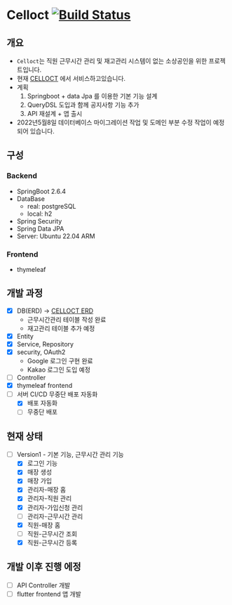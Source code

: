 # Celloct [![Build Status](https://app.travis-ci.com/Heekng/Celloct.svg?token=WRCyztUpsDvwjVcyMsdU&branch=main)](https://app.travis-ci.com/Heekng/Celloct)

## 개요

- `Celloct`는 직원 근무시간 관리 및 재고관리 시스템이 없는 소상공인을 위한 프로젝트입니다.
- 현재 [CELLOCT](https://celloct.heekng.com) 에서 서비스하고있습니다.
- 계획
  1. Springboot + data Jpa 를 이용한 기본 기능 설계
  2. QueryDSL 도입과 함께 공지사항 기능 추가
  3. API 재설계 + 앱 출시
- 2022년5월8일 데이터베이스 마이그레이션 작업 및 도메인 부분 수정 작업이 예정되어 있습니다.



## 구성

### Backend

- SpringBoot 2.6.4
- DataBase
  - real: postgreSQL
  - local: h2
- Spring Security
- Spring Data JPA
- Server: Ubuntu 22.04 ARM

### Frontend

- thymeleaf

## 개발 과정

- [x] DB(ERD) -> [CELLOCT ERD](https://www.erdcloud.com/d/MypHjcCYBskmfucBw)
  - 근무시간관리 테이블 작성 완료
  - 재고관리 테이블 추가 예정
- [x] Entity
- [x] Service, Repository
- [x] security, OAuth2
  - Google 로그인 구현 완료
  - Kakao 로그인 도입 예정
- [ ] Controller
- [x] thymeleaf frontend
- [ ] 서버 CI/CD 무중단 배포 자동화
  - [x] 배포 자동화
  - [ ] 무중단 배포

## 현재 상태

- [ ] Version1 - 기본 기능, 근무시간 관리 기능
  - [X] 로그인 기능
  - [X] 매장 생성
  - [X] 매장 가입
  - [X] 관리자-매장 홈
  - [X] 관리자-직원 관리
  - [X] 관리자-가입신청 관리
  - [ ] 관리자-근무시간 관리
  - [X] 직원-매장 홈
  - [ ] 직원-근무시간 조회
  - [X] 직원-근무시간 등록

## 개발 이후 진행 에정

- [ ] API Controller 개발
- [ ] flutter frontend 앱 개발
